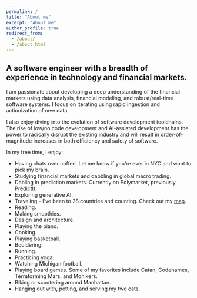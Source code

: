 ```yaml
---
permalink: /
title: "About me"
excerpt: "About me"
author_profile: true
redirect_from:
  - /about/
  - /about.html
---
```


## A software engineer with a breadth of experience in technology and financial markets.

I am passionate about developing a deep understanding of the financial markets using data analysis, financial modeling, and robust/real-time software systems. I focus on iterating using rapid ingestion and actionization of new data.

I also enjoy diving into the evolution of software development toolchains. The rise of low/no code development and AI-assisted development has the power to radically disrupt the existing industry and will result in order-of-magnitude increases in both efficiency and safety of software.

In my free time, I enjoy:

- Having chats over coffee. Let me know if you're ever in NYC and want to pick my brain.
- Studying financial markets and dabbling in global macro trading.
- Dabling in prediction markets. Currently on Polymarket, previously PredictIt.
- Exploring generative AI.
- Traveling - I've been to 28 countries and counting. Check out my [map](https://mikeshen.github.io/images/MapChart_Map.png).
- Reading.
- Making smoothies.
- Design and architecture.
- Playing the piano.
- Cooking.
- Playing basketball.
- Bouldering.
- Running.
- Practicing yoga.
- Watching Michigan football.
- Playing board games. Some of my favorites include Catan, Codenames, Terraforming Mars, and Monikers.
- Biking or scootering around Manhattan.
- Hanging out with, petting, and serving my two cats.
